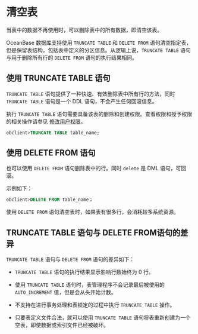 清空表 
========================

当表中的数据不再使用时，可以删除表中的所有数据，即清空该表。

OceanBase 数据库支持使用 `TRUNCATE TABLE` 和 `DELETE FROM` 语句清空指定表，但是保留表结构，包括表中定义的分区信息。从逻辑上说，`TRUNCATE TABLE` 语句与用于删除所有行的 `DELETE FROM` 语句的执行结果相同。

使用 TRUNCATE TABLE 语句 
-----------------------------------------

`TRUNCATE TABLE` 语句提供了一种快速、有效删除表中所有行的方法，同时 `TRUNCATE TABLE` 语句是一个 DDL 语句，不会产生任何回滚信息。

执行 `TRUNCATE TABLE` 语句需要具备该表的删除和创建权限。查看权限和授予权限的相关操作请参见 [修改用户权限](../../2.basic-database-management/4.manage-tenants/5.manage-users-and-privileges/6.modify-user-privileges.md)。

```sql
obclient>TRUNCATE TABLE table_name;
```



使用 DELETE FROM 语句 
--------------------------------------

也可以使用 `DELETE FROM` 语句删除表中的行。同时 `delete` 是 DML 语句，可回滚。

示例如下：

```sql
obclient>DELETE FROM table_name；
```



使用 `DELETE FROM` 语句清空表时，如果表有很多行，会消耗较多系统资源。

TRUNCATE TABLE 语句与 DELETE FROM语句的差异 
--------------------------------------------------------

`TRUNCATE TABLE` 语句与 `DELETE FROM` 语句的差异如下：

* `TRUNCATE TABLE` 语句的执行结果显示影响行数始终为 0 行。

  

* 使用 `TRUNCATE TABLE` 语句时，表管理程序不会记录最后被使用的 `AUTO_INCREMENT` 值，但是会从头开始计数。

  

* 不支持在进行事务处理和表锁定的过程中执行 `TRUNCATE TABLE` 操作。

  

* 只要表定义文件合法，就可以使用 `TRUNCATE TABLE` 语句将表重新创建为一个空表，即使数据或索引文件已经被破坏。

  



